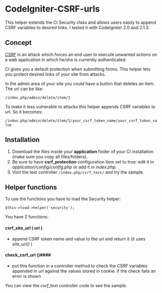 CodeIgniter-CSRF-urls
=====================

This helper extends the CI Security class and allows users easily to append CSRF variables to desired links.
I tested it with CodeIgniter 2.0 and 2.1.3.


## Concept
[CSRF](https://www.owasp.org/index.php/Cross-Site_Request_Forgery_%28CSRF%29) is an attack which forces an end user to execute unwanted actions on a web application in which he/she is currently authenticated.

CI gives you a default protection when submitting forms. This helper lets you protect desired links of your site from attacks.

In the admin area of your site you could have a button that deletes an item. The url can be like:

`/index.php/admin/delete/item/1`

To make it less vulnerable to attacks this helper appends CSRF variables to url. So it becomes:

`/index.php/admin/delete/item/1/your_csrf_token_name/your_csrf_token_value`


## Installation
1. Download the files inside your **application** folder of your CI installation (make sure you copy all files/folders).
2. Be sure to have **csrf_protection** configuration item set tu true: edit it in *application/config/config.php* or add it in *index.php*.
3. Visit the test controller `/index.php/csrf_test/` and try the sample.


## Helper functions
To use the functions you have to load the Security helper:

`$this->load->helper('security');`

You have 2 functions:

#### csrf_site_url ( *uri* ) ####
* append CSRF token name and value to the *uri* and return it (it uses *site_url()* )

#### check_csrf_url ()####
* put this function in a controller method to check the CSRF variables appended in url against the values stored in cookie: if the check fails an error is shown

You can view the *csrf_test* controller code to see the sample.





